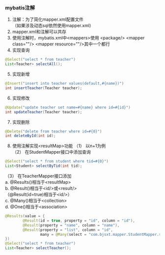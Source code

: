 ### mybatis注解
1. 注解：为了简化mapper.xml配置文件  
（如果涉及动态sql依然使用mapper.xml）
2. mapper.xml和注解可以共存  
3. 使用注解时，mybatis.xml中&lt;mappers&gt;使用
&lt;package/&gt; &lt;mapper class=""/&gt; &lt;mapper resource=""/&gt;其中一个都行
4. 实现查询    
```java
@Select("select * from teacher")
List<Teacher> selectAll();
```
5. 实现新增  
```java
@Insert("insert into teacher values(default,#{name})")
int insertTeacher(Teacher teacher);
```
6. 实现修改  
```java
@Update("update teacher set name=#{name} where id=#{id}")
int updateTeacher(Teacher teacher);
```
7. 实现删除  
```java
@Delete("delete from teacher where id=#{0}")
int deleteById(int id);
```
8. 使用注解实现&lt;resultMap&gt;功能
（1） 以n+1为例  
（2） 在StudentMapper接口中添加查询  
```java
@Select("select * from student where tid=#{0}")
List<Student> selectByTid(int tid);
```
（3） 在TeacherMapper接口添加  
a. @Results()相当于&lt;resultMap&gt;  
b. @Result()相当于&lt;id/&gt;或&lt;result/&gt;  
（@Result(id=true)相当于&lt;id/&gt;）  
c. @Many()相当于&lt;collection&gt;  
d. @One()相当于&lt;association&gt;  
```java
@Results(value = {
        @Result(id = true, property = "id", column = "id"),
        @Result(property = "name", column = "name"),
        @Result(property = "list", column = "id",
                many = @Many(select = "com.bjsxt.mapper.StudentMapper.selectByTid"))
})
@Select("select * from teacher")
List<Teacher> selectTeacher();
```